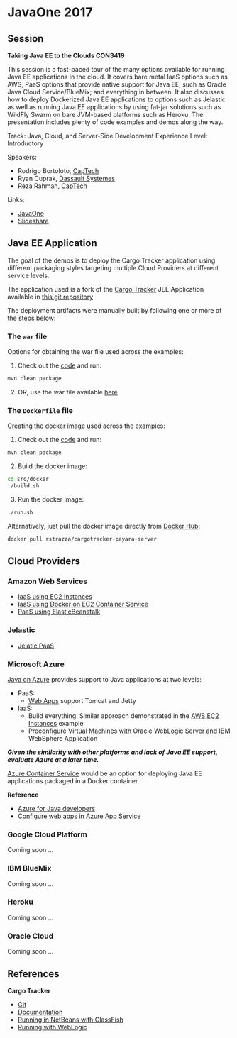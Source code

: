 

# JavaOne 2017

## Session

**Taking Java EE to the Clouds CON3419**

This session is a fast-paced tour of the many options available for running Java EE applications in
the cloud. It covers bare metal IaaS options such as AWS; PaaS options that provide native support
for Java EE, such as Oracle Java Cloud Service/BlueMix; and everything in between. It also discusses
how to deploy Dockerized Java EE applications to options such as Jelastic as well as running Java EE
applications by using fat-jar solutions such as WildFly Swarm on bare JVM-based platforms such as Heroku.
The presentation includes plenty of code examples and demos along the way.

Track:  Java, Cloud, and Server-Side Development
Experience Level:  Introductory

Speakers:

* Rodrigo Bortoloto, [CapTech](www.captechconsulting.com)
* Ryan Cuprak, [Dassault Systemes](https://www.3ds.com/)
* Reza Rahman, [CapTech](www.captechconsulting.com)

Links:
* [JavaOne](https://events.rainfocus.com/catalog/oracle/oow17/catalogjavaone17?search=Con3419)
* [Slideshare](https://www.slideshare.net/reza_rahman/taking-java-ee-to-the-clouds)

## Java EE Application

The goal of the demos is to deploy the Cargo Tracker application using different packaging styles targeting multiple Cloud Providers at different service levels.

The application used is a fork of the [Cargo Tracker](http://cargotracker.java.net) JEE Application available in [this git repository](https://github.com/rstrazza/cargotracker)

The deployment artifacts were manually built by following one or more of the steps below:

### The ``war`` file

Options for obtaining the war file used across the examples:

1. Check out the [code](https://github.com/rstrazza/cargotracker) and run:
```bash
mvn clean package
```

2. OR, use the war file available [here](https://github.com/rstrazza/cargotracker-war)

### The ``Dockerfile`` file

Creating the docker image used across the examples:

1. Check out the [code](https://github.com/rstrazza/cargotracker) and run:
```bash
mvn clean package
```
2. Build the docker image:
```bash
cd src/docker
./build.sh
```
3. Run the docker image:
```bash
./run.sh
```

Alternatively, just pull the docker image directly from [Docker Hub](https://hub.docker.com/r/rstrazza/cargotracker-payara-server/):
```bash
docker pull rstrazza/cargotracker-payara-server
```

## Cloud Providers

### Amazon Web Services

* [IaaS using EC2 Instances](aws/ec2/README.md)
* [IaaS using Docker on EC2 Container Service](aws/ecs/README.md)
* [PaaS using ElasticBeanstalk](aws/elasticbeanstalk/README.md)

### Jelastic

* [Jelatic PaaS](jelastic/README.md)

### Microsoft Azure

[Java on Azure](https://azure.microsoft.com/en-us/develop/java/) provides support to Java applications at two levels:

* PaaS:
  * [Web Apps](https://azure.microsoft.com/en-us/services/app-service/web/) support Tomcat and Jetty
* IaaS:
  * Build everything. Similar approach demonstrated in the [AWS EC2 Instances](aws/ec2/README.md) example
  * Preconfigure Virtual Machines with Oracle WebLogic Server and IBM WebSphere Application

***Given the similarity with other platforms and lack of Java EE support, evaluate Azure at a later time.***

[Azure Container Service](https://azuremarketplace.microsoft.com/en-us/marketplace/apps/microsoft.acs) would be an option for deploying Java EE applications packaged in a Docker container.

**Reference**

* [Azure for Java developers](https://docs.microsoft.com/en-us/java/azure/)
* [Configure web apps in Azure App Service](https://docs.microsoft.com/en-us/azure/app-service-web/web-sites-java-custom-upload)

### Google Cloud Platform

Coming soon ...

### IBM BlueMix

Coming soon ...

### Heroku

Coming soon ...

### Oracle Cloud

Coming soon ...

## References

**Cargo Tracker**
* [Git](https://j3e.github.io/cargo-tracker/)
* [Documentation](https://sknitelius.gitbooks.io/cargo-tracker/content/overview/overview.html)
* [Running in NetBeans with GlassFish](http://git.delabassee.com/ct/NetBeansHowTo.html)
* [Running with WebLogic](http://git.delabassee.com/ct/WlsHowTo.html)
